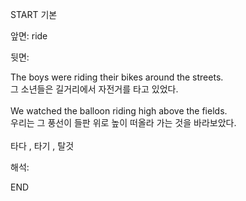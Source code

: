 START
기본

앞면:
ride


뒷면:
<div><div>The boys were riding their bikes around the streets. </div><div>그 소년들은 길거리에서 자전거를 타고 있었다.</div></div><div><br></div><div><div>We watched the balloon riding high above the fields. </div><div>우리는 그 풍선이 들판 위로 높이 떠올라 가는 것을 바라보았다.</div></div><div><br></div><div>타다 , 타기 , 탈것</div>


해석:
<!--ID: 1746614454572-->
END